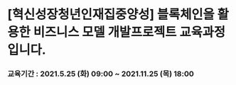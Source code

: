 ﻿# [혁신성장청년인재집중양성] 블록체인을 활용한 비즈니스 모델 개발프로젝트 교육과정입니다.
 
 ### 교육기간 : 2021.5.25 (화) 09:00 ~ 2021.11.25 (목) 18:00
